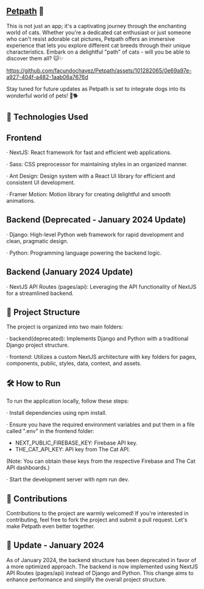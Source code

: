 ## [Petpath](https://petpath.vercel.app/) 🐾

This is not just an app; it's a captivating journey through the enchanting world of cats. Whether you're a dedicated cat enthusiast or just someone who can't resist adorable cat pictures, Petpath offers an immersive experience that lets you explore different cat breeds through their unique characteristics. Embark on a delightful "path" of cats - will you be able to discover them all? 🐱✨


https://github.com/facundochavez/Petpath/assets/101282065/0e69a97e-a927-404f-a482-1aab06a7676d

Stay tuned for future updates as Petpath is set to integrate dogs into its wonderful world of pets! 🐾🐕

## 🚀 Technologies Used

## Frontend

· NextJS: React framework for fast and efficient web applications.

· Sass: CSS preprocessor for maintaining styles in an organized manner.

· Ant Design: Design system with a React UI library for efficient and consistent UI development.

· Framer Motion: Motion library for creating delightful and smooth animations.

## Backend (Deprecated - January 2024 Update)

· Django: High-level Python web framework for rapid development and clean, pragmatic design.

· Python: Programming language powering the backend logic.

## Backend (January 2024 Update)

· NextJS API Routes (pages/api): Leveraging the API functionality of NextJS for a streamlined backend.


## 📁 Project Structure

The project is organized into two main folders:

· backend(deprecated): Implements Django and Python with a traditional Django project structure.

· frontend: Utilizes a custom NextJS architecture with key folders for pages, components, public, styles, data, context, and assets.

## 🛠️ How to Run

To run the application locally, follow these steps:

· Install dependencies using npm install.

· Ensure you have the required environment variables and put them in a file called ".env" in the frontend folder:
  - NEXT_PUBLIC_FIREBASE_KEY: Firebase API key.
  - THE_CAT_API_KEY: API key from The Cat API.

(Note: You can obtain these keys from the respective Firebase and The Cat API dashboards.)

· Start the development server with npm run dev.

## 🤝 Contributions

Contributions to the project are warmly welcomed! If you're interested in contributing, feel free to fork the project and submit a pull request. Let's make Petpath even better together.

## 🔄 Update - January 2024

As of January 2024, the backend structure has been deprecated in favor of a more optimized approach. The backend is now implemented using NextJS API Routes (pages/api) instead of Django and Python. This change aims to enhance performance and simplify the overall project structure.
